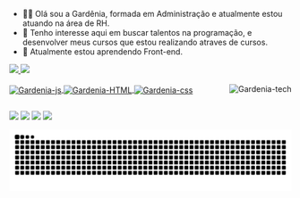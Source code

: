 - 👩‍💻 Olá sou a Gardênia, formada em Administração e atualmente estou atuando na área de RH.
- 👀 Tenho interesse aqui em buscar talentos na programação, e desenvolver meus cursos que estou realizando atraves de cursos.
- 💙 Atualmente estou aprendendo Front-end.

<div>
  <a href="https://github.com/gardeniaftech">
  <img height="180cm" src="https://github-readme-stats.vercel.app/api?username=gardeniaftech&show_icons=true&theme=dracula&include_all_commits=true&count_private=true"/>
  <img height="180cm" src="https://github-readme-stats.vercel.app/api/top-langs/?username=gardeniaftech&layout=compact&langs_count=16&theme=dracula"/>
</div>

<div style"display: inline_block"><br>
  <img align="center" alt="Gardenia-js" height="30" widht="40" src="https://cdn.jsdelivr.net/gh/devicons/devicon/icons/javascript/javascript-original.svg">
  <img align="center" alt="Gardenia-HTML" height="30" widht="40" src="https://cdn.jsdelivr.net/gh/devicons/devicon/icons/html5/html5-original-wordmark.svg">
  <img align="center" alt="Gardenia-css" height="30" widht="40" src="https://cdn.jsdelivr.net/gh/devicons/devicon/icons/css3/css3-original-wordmark.svg">
  <img align="right"  alt="Gardenia-tech" src="https://media.discordapp.net/attachments/818595159725309976/884602712698781766/ezgif.com-gif-maker.gif?width=90&height=100">
</div>  
  
 ##
  
<div>
  <a href="https://www.linkedin.com/in/gardeniafarias/" target=_blank"><img src="https://img.shields.io/badge/LinkedIn-0077B5?style=for-the-badge&logo=linkedin&logoColor=white" target="_blank"></a>
  <a href="https://www.instagram.com/gardeniafarias15/" target=_blank"><img src="https://img.shields.io/badge/Instagram-E4405F?style=for-the-badge&logo=instagram&logoColor=white" target="_blank"></a>
 <a href="https://www.facebook.com/gardenia.farias.18/" target=_blank"><img src="https://img.shields.io/badge/Facebook-1877F2?style=for-the-badge&logo=facebook&logoColor=white" target="_blank"></a>
 <a href="https://twitter.com/gardeniafariasj" target=_blank"><img src="https://img.shields.io/badge/Twitter-1DA1F2?style=for-the-badge&logo=twitter&logoColor=white" target="_blank"></a>
  
  ![Snake animation](https://github.com/gardeniaftech/gardeniaftech/blob/output/github-contribution-grid-snake.svg)
  
 </div>
  
  



